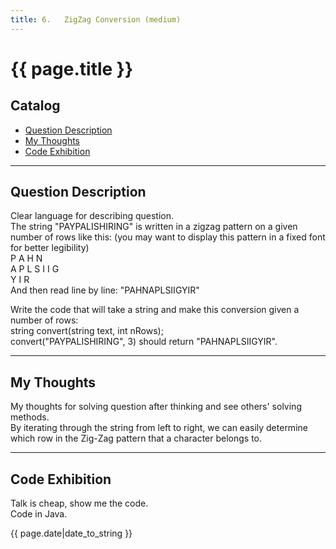 ```yaml
---
title: 6.	ZigZag Conversion (medium)     
---
```


# {{ page.title }}

## Catalog
+ [Question Description](#partI)
+ [My Thoughts](#partII)
+ [Code Exhibition](#partIII)

----------------------------------

## Question Description
Clear language for describing question.    
The string "PAYPALISHIRING" is written in a zigzag pattern on a given number of rows like this: (you may want to display this pattern in a fixed font for better legibility)     
P    A   H   N   
A  P L S I I G   
Y    I   R   
And then read line by line: "PAHNAPLSIIGYIR"      

Write the code that will take a string and make this conversion given a number of rows:    
string convert(string text, int nRows);    
convert("PAYPALISHIRING", 3) should return "PAHNAPLSIIGYIR".      


----------------------------------

## My Thoughts
My thoughts for solving question after thinking and see others' solving methods.    
By iterating through the string from left to right, we can easily determine which row in the Zig-Zag pattern that a character belongs to.     


----------------------------------

## Code Exhibition
Talk is cheap, show me the code.   
Code in Java.    




{{ page.date|date_to_string }}
